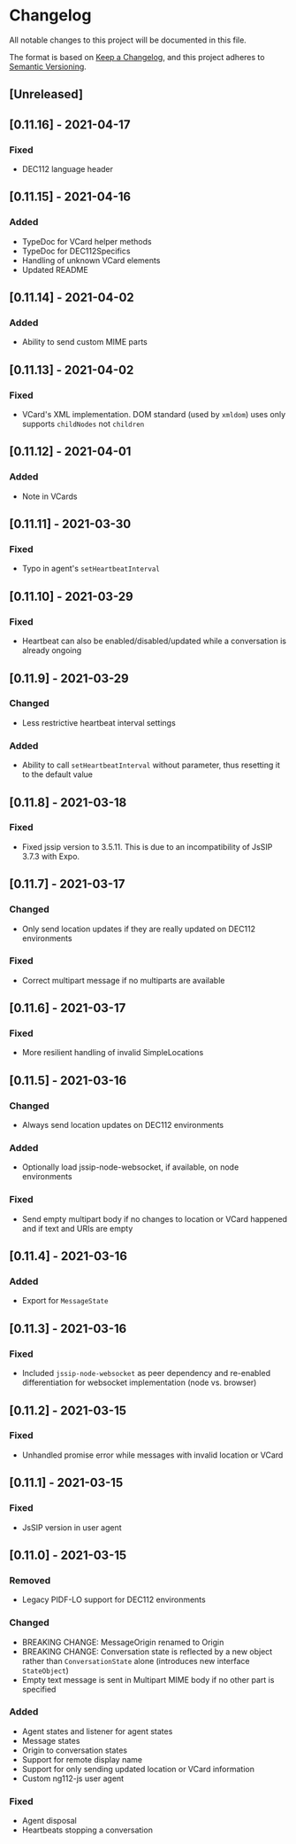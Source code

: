 # Changelog
All notable changes to this project will be documented in this file.

The format is based on [Keep a Changelog](https://keepachangelog.com/en/1.0.0/),
and this project adheres to [Semantic Versioning](https://semver.org/spec/v2.0.0.html).
 
## [Unreleased]

## [0.11.16] - 2021-04-17
### Fixed
- DEC112 language header

## [0.11.15] - 2021-04-16
### Added
- TypeDoc for VCard helper methods
- TypeDoc for DEC112Specifics
- Handling of unknown VCard elements
- Updated README

## [0.11.14] - 2021-04-02
### Added
- Ability to send custom MIME parts

## [0.11.13] - 2021-04-02
### Fixed
- VCard's XML implementation. DOM standard (used by `xmldom`) uses only supports `childNodes` not `children`

## [0.11.12] - 2021-04-01
### Added
- Note in VCards

## [0.11.11] - 2021-03-30
### Fixed
- Typo in agent's `setHeartbeatInterval`

## [0.11.10] - 2021-03-29
### Fixed
- Heartbeat can also be enabled/disabled/updated while a conversation is already ongoing

## [0.11.9] - 2021-03-29
### Changed
- Less restrictive heartbeat interval settings
### Added
- Ability to call `setHeartbeatInterval` without parameter, thus resetting it to the default value

## [0.11.8] - 2021-03-18
### Fixed
- Fixed jssip version to 3.5.11. This is due to an incompatibility of JsSIP 3.7.3 with Expo.

## [0.11.7] - 2021-03-17
### Changed
- Only send location updates if they are really updated on DEC112 environments
### Fixed
- Correct multipart message if no multiparts are available

## [0.11.6] - 2021-03-17
### Fixed
- More resilient handling of invalid SimpleLocations

## [0.11.5] - 2021-03-16
### Changed
- Always send location updates on DEC112 environments
### Added
- Optionally load jssip-node-websocket, if available, on node environments
### Fixed
- Send empty multipart body if no changes to location or VCard happened and if text and URIs are empty

## [0.11.4] - 2021-03-16
### Added
- Export for `MessageState`

## [0.11.3] - 2021-03-16
### Fixed
- Included `jssip-node-websocket` as peer dependency and re-enabled differentiation for websocket implementation (node vs. browser)

## [0.11.2] - 2021-03-15
### Fixed
- Unhandled promise error while messages with invalid location or VCard

## [0.11.1] - 2021-03-15
### Fixed
- JsSIP version in user agent 

## [0.11.0] - 2021-03-15
### Removed
- Legacy PIDF-LO support for DEC112 environments
### Changed
- BREAKING CHANGE: MessageOrigin renamed to Origin
- BREAKING CHANGE: Conversation state is reflected by a new object rather than `ConversationState` alone (introduces new interface `StateObject`)
- Empty text message is sent in Multipart MIME body if no other part is specified
### Added
- Agent states and listener for agent states
- Message states
- Origin to conversation states
- Support for remote display name
- Support for only sending updated location or VCard information
- Custom ng112-js user agent
### Fixed
- Agent disposal
- Heartbeats stopping a conversation